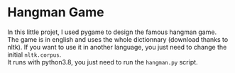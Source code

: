 # Hangman Game

In this little projet, I used pygame to design the famous hangman game. \
The game is in english and uses the whole dictionnary (download thanks to nltk). If you want to use it in another language, you just need to change the initial `nltk.corpus`. \
It runs with python3.8, you just need to run the `hangman.py` script. 
